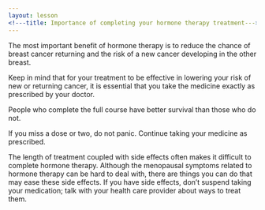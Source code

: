 ```yaml
---
layout: lesson
<!---title: Importance of completing your hormone therapy treatment--->
---
```


The most important benefit of hormone therapy is to reduce the chance of breast cancer returning and the risk of a new cancer developing in the other breast. 

Keep in mind that for your treatment to be effective in lowering your risk of new or returning cancer, it is essential that you take the medicine exactly as prescribed by your doctor. 

People who complete the full course have better survival than those who do not. 

If you miss a dose or two, do not panic. Continue taking your medicine as prescribed.

The length of treatment coupled with side effects often makes it difficult to complete hormone therapy. Although the menopausal symptoms related to hormone therapy can be hard to deal with, there are things you can do that may ease these side effects. If you have side effects, don’t suspend taking your medication; talk with your health care provider about ways to treat them.
